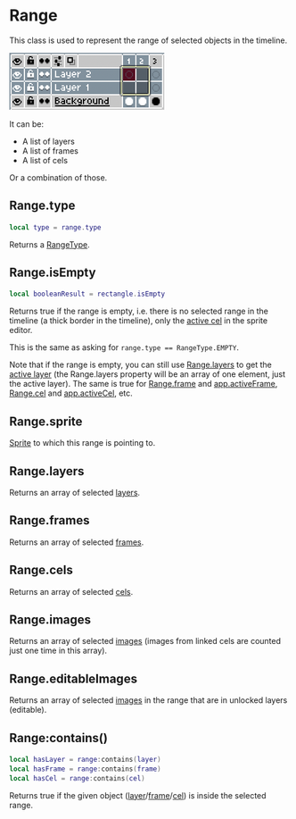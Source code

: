 # Range

This class is used to represent the range of selected objects in the
timeline.

![Timeline Example](rangetype/cels.png)

It can be:

* A list of layers
* A list of frames
* A list of cels

Or a combination of those.

## Range.type

```lua
local type = range.type
```

Returns a [RangeType](rangetype.md).

## Range.isEmpty

```lua
local booleanResult = rectangle.isEmpty
```

Returns true if the range is empty, i.e. there is no selected range in
the timeline (a thick border in the timeline), only the [active cel](app.md#appactivecel)
in the sprite editor.

This is the same as asking for `range.type == RangeType.EMPTY`.

Note that if the range is empty, you can still use
[Range.layers](#rangelayers) to get the [active
layer](app.md#appactivelayer) (the Range.layers property will be an
array of one element, just the active layer). The same is true for
[Range.frame](#rangeframes) and
[app.activeFrame](app.md#appactiveframe),
[Range.cel](#rangecels) and
[app.activeCel](app.md#appactivecel), etc.

## Range.sprite

[Sprite](sprite.md#sprite) to which this range is pointing to.

## Range.layers

Returns an array of selected [layers](layer.md#layer).

## Range.frames

Returns an array of selected [frames](frame.md#frame).

## Range.cels

Returns an array of selected [cels](cel.md#cel).

## Range.images

Returns an array of selected [images](image.md#image) (images from linked
cels are counted just one time in this array).

## Range.editableImages

Returns an array of selected [images](image.md#image) in the range that are
in unlocked layers (editable).

## Range:contains()

```lua
local hasLayer = range:contains(layer)
local hasFrame = range:contains(frame)
local hasCel = range:contains(cel)
```

Returns true if the given object
([layer](layer.md#layer)/[frame](frame.md#frame)/[cel](cel.md#cel)) is
inside the selected range.
